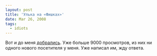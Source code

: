 ```yaml
---
layout: post
title: 'Улька на «Фишках»'
date: Mar 26, 2008
tags:
  - idiots
---
```


Вот и до меня [добрались](http://www.fishki.net/comment.php?id=32981). Уже больше 9000 просмотров, из них ни одного нового посетителя у меня. Уже написал им, жду ответа.
